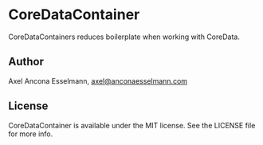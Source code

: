 # CoreDataContainer

CoreDataContainers reduces boilerplate when working with CoreData.

## Author

Axel Ancona Esselmann, axel@anconaesselmann.com

## License

CoreDataContainer is available under the MIT license. See the LICENSE file for more info.
